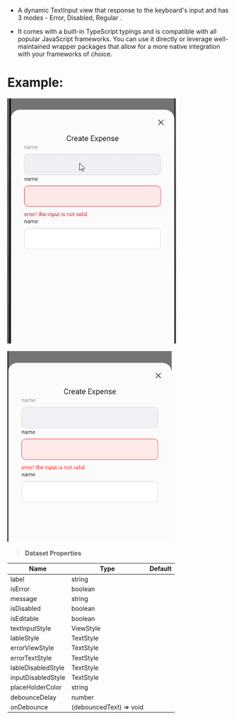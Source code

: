 - A dynamic TextInput view that response to the keyboard's input and has 3 modes - Error, Disabled, Regular .

- It comes with a built-in TypeScript typings and is compatible with all popular JavaScript frameworks. You can use it directly or leverage well-maintained wrapper packages that allow for a more native integration with your frameworks of choice.

# Example:

![ ](./assets/videos/example.gif)

![ ](./assets/images/example.png)

> **Dataset Properties**

| Name               | Type                    | Default |
| ------------------ | ----------------------- | ------- |
| label              | string                  |
| isError            | boolean                 |
| message            | string                  |
| isDisabled         | boolean                 |
| isEditable         | boolean                 |
| textInputStyle     | ViewStyle               |
| lableStyle         | TextStyle               |
| errorViewStyle     | TextStyle               |
| errorTextStyle     | TextStyle               |
| lableDisabledStyle | TextStyle               |
| inputDisabledStyle | TextStyle               |
| placeHolderColor   | string                  |
| debounceDelay      | number                  |
| onDebounce         | (debouncedText) => void |

